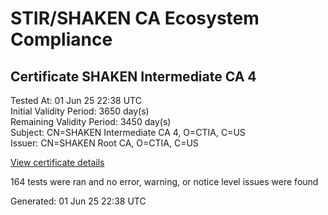 # STIR/SHAKEN CA Ecosystem Compliance

## Certificate SHAKEN Intermediate CA 4

Tested At: 01 Jun 25 22:38 UTC\
Initial Validity Period: 3650 day(s)\
Remaining Validity Period: 3450 day(s)\
Subject: CN=SHAKEN Intermediate CA 4, O=CTIA, C=US\
Issuer: CN=SHAKEN Root CA, O=CTIA, C=US

[View certificate details](https://x509.io/?cert=MIIC3TCCAmKgAwIBAgIUMZ5Qzk%2B9pNFG7Q3kI%2BEZApHiOy0wCgYIKoZIzj0EAwMwNTELMAkGA1UEBhMCVVMxDTALBgNVBAoMBENUSUExFzAVBgNVBAMMDlNIQUtFTiBSb290IENBMB4XDTI0MTExMzEzNTEzMFoXDTM0MTExMTEzNTEzMFowPzELMAkGA1UEBhMCVVMxDTALBgNVBAoMBENUSUExITAfBgNVBAMMGFNIQUtFTiBJbnRlcm1lZGlhdGUgQ0EgNDB2MBAGByqGSM49AgEGBSuBBAAiA2IABE3BhtA8f5ZQ0seHL6u4XDv511MVakbQEuQ7y0TaBxK0IghRGPV02J54RHnBnKiumG%2FZJdRGUiQBT61CxE%2Bt2dAj7jlXluIOatHXCuiI1qMOF%2FNE%2F8cROrLh5k88Cma5VaOCAScwggEjMA8GA1UdEwEB%2FwQFMAMBAf8wHwYDVR0jBBgwFoAUyve5XZlWaCjEzvIa4wCz7Jh8AiYwHQYDVR0OBBYEFCuTYIf6iOePop2wc2A6H2E2JUxBMA4GA1UdDwEB%2FwQEAwICBDCBpgYDVR0fBIGeMIGbMIGYoDqgOIY2aHR0cHM6Ly9hdXRoZW50aWNhdGUtYXBpLmljb25lY3Rpdi5jb20vZG93bmxvYWQvdjEvY3JsolqkWDBWMRQwEgYDVQQHDAtCcmlkZ2V3YXRlcjELMAkGA1UECAwCTkoxEzARBgNVBAMMClNUSS1QQSBDUkwxCzAJBgNVBAYTAlVTMQ8wDQYDVQQKDAZTVEktUEEwFwYDVR0gBBAwDjAMBgpghkgBhv8JAQEEMAoGCCqGSM49BAMDA2kAMGYCMQDFbTh70n4%2FmPWOQ7fIRfA2h35F1DxTMdV3kKKGqeOncoxhBPYyuP4Io8iqmur3LhECMQCYOIu1f1yLHM9Z7Bkjy1B350WZpyyWvKvO8WFkKa16ecXZKSUBvRHiCmcaexczRDI%3D)

164 tests were ran and no error, warning, or notice level issues were found


Generated: 01 Jun 25 22:38 UTC